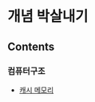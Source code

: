 # 개념 박살내기

## Contents

### 컴퓨터구조

- [캐시 메모리](https://github.com/RealCrewOnDev/gaenyeom-baksal/blob/master/computer-architecture/cash-memory.md)
